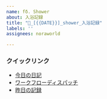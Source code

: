 ```yaml
---
name: fδ. Shower
about: 入浴記録
title: "🛁_[{{DATE}}]_shower_入浴記録"
labels: ''
assignees: noraworld

---
```


### クイックリンク
* [今日の日記]([{{MAIN_REPO_TODAY_URL}}])
* [ワークフローディスパッチ](https://github.com/noraworld/diary-templates-assistant/actions/workflows/shower.yml)
* [昨日の記録](https://github.com/noraworld/diary-templates/blob/main/templates/shower/[{{YESTERDAY_YEAR}}]/[{{YESTERDAY_MONTH}}]/[{{YESTERDAY_DATE}}]-.md)
